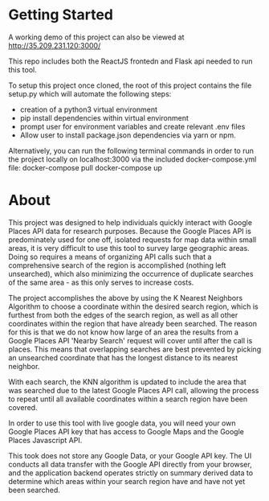 # Getting Started
A working demo of this project can also be viewed at http://35.209.231.120:3000/

This repo includes both the ReactJS frontedn and Flask api needed to run this tool.  

To setup this project once cloned, the root of this project contains the file setup.py which will automate the following steps:
- creation of a python3 virtual environment
- pip install dependencies within virtual environment
- prompt user for environment variables and create relevant .env files
- Allow user to install package.json dependencies via yarn or npm.

Alternatively, you can run the following terminal commands in order to run the project locally on localhost:3000 via the included docker-compose.yml file:
docker-compose pull
docker-compose up



# About
This project was designed to help individuals quickly interact with Google Places API data for research purposes.  Because the Google Places API is predominately used for one off, isolated requests for map data within small areas, it is very difficult to use this tool to survey large geographic areas.  Doing so requires a means of organizing API calls such that a comprehensive search of the region is accomplished (nothing left unsearched), which also minimizing the occurrence of duplicate searches of the same area - as this only serves to increase costs.

The project accomplishes the above by using the K Nearest Neighbors Algorithm to choose a coordinate within the desired search region, which is furthest from both the edges of the search region, as well as all other coordinates within the region that have already been searched.  The reason for this is that we do not know how large of an area the results from a Google Places API 'Nearby Search' request will cover until after the call is places.  This means that overlapping searches are best prevented by picking an unsearched coordinate that has the longest distance to its nearest neighbor.

With each search, the KNN algorithm is updated to include the area that was searched due to the latest Google Places API call, allowing the process to repeat until all available coordinates within a search region have been covered.

In order to use this tool with live google data, you will need your own Google Places API key that has access to Google Maps and the Google Places Javascript API.  

This took does not store any Google Data, or your Google API key.  The UI conducts all data transfer with the Google API directly from your browser, and the application backend operates strictly on summary derived data to determine which areas within your search region have and have not yet been searched.

